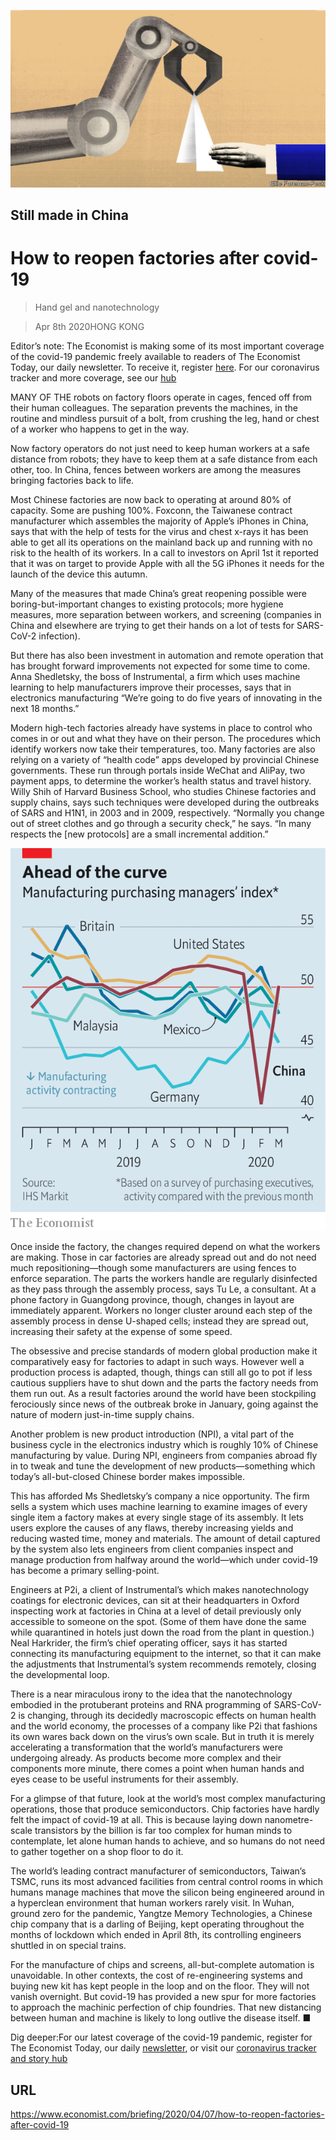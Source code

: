 ![](./images/20200411_FBD003_0.jpg)

## Still made in China

# How to reopen factories after covid-19

> Hand gel and nanotechnology

> Apr 8th 2020HONG KONG

Editor’s note: The Economist is making some of its most important coverage of the covid-19 pandemic freely available to readers of The Economist Today, our daily newsletter. To receive it, register [here](https://www.economist.com//newslettersignup). For our coronavirus tracker and more coverage, see our [hub](https://www.economist.com//coronavirus)

MANY OF THE robots on factory floors operate in cages, fenced off from their human colleagues. The separation prevents the machines, in the routine and mindless pursuit of a bolt, from crushing the leg, hand or chest of a worker who happens to get in the way.

Now factory operators do not just need to keep human workers at a safe distance from robots; they have to keep them at a safe distance from each other, too. In China, fences between workers are among the measures bringing factories back to life.

Most Chinese factories are now back to operating at around 80% of capacity. Some are pushing 100%. Foxconn, the Taiwanese contract manufacturer which assembles the majority of Apple’s iPhones in China, says that with the help of tests for the virus and chest x-rays it has been able to get all its operations on the mainland back up and running with no risk to the health of its workers. In a call to investors on April 1st it reported that it was on target to provide Apple with all the 5G iPhones it needs for the launch of the device this autumn.

Many of the measures that made China’s great reopening possible were boring-but-important changes to existing protocols; more hygiene measures, more separation between workers, and screening (companies in China and elsewhere are trying to get their hands on a lot of tests for SARS-CoV-2 infection).



But there has also been investment in automation and remote operation that has brought forward improvements not expected for some time to come. Anna Shedletsky, the boss of Instrumental, a firm which uses machine learning to help manufacturers improve their processes, says that in electronics manufacturing “We’re going to do five years of innovating in the next 18 months.”

Modern high-tech factories already have systems in place to control who comes in or out and what they have on their person. The procedures which identify workers now take their temperatures, too. Many factories are also relying on a variety of “health code” apps developed by provincial Chinese governments. These run through portals inside WeChat and AliPay, two payment apps, to determine the worker’s health status and travel history. Willy Shih of Harvard Business School, who studies Chinese factories and supply chains, says such techniques were developed during the outbreaks of SARS and H1N1, in 2003 and in 2009, respectively. “Normally you change out of street clothes and go through a security check,” he says. “In many respects the [new protocols] are a small incremental addition.”

![](./images/20200411_FBC140.png)

Once inside the factory, the changes required depend on what the workers are making. Those in car factories are already spread out and do not need much repositioning—though some manufacturers are using fences to enforce separation. The parts the workers handle are regularly disinfected as they pass through the assembly process, says Tu Le, a consultant. At a phone factory in Guangdong province, though, changes in layout are immediately apparent. Workers no longer cluster around each step of the assembly process in dense U-shaped cells; instead they are spread out, increasing their safety at the expense of some speed.

The obsessive and precise standards of modern global production make it comparatively easy for factories to adapt in such ways. However well a production process is adapted, though, things can still all go to pot if less cautious suppliers have to shut down and the parts the factory needs from them run out. As a result factories around the world have been stockpiling ferociously since news of the outbreak broke in January, going against the nature of modern just-in-time supply chains.

Another problem is new product introduction (NPI), a vital part of the business cycle in the electronics industry which is roughly 10% of Chinese manufacturing by value. During NPI, engineers from companies abroad fly in to tweak and tune the development of new products—something which today’s all-but-closed Chinese border makes impossible.

This has afforded Ms Shedletsky’s company a nice opportunity. The firm sells a system which uses machine learning to examine images of every single item a factory makes at every single stage of its assembly. It lets users explore the causes of any flaws, thereby increasing yields and reducing wasted time, money and materials. The amount of detail captured by the system also lets engineers from client companies inspect and manage production from halfway around the world—which under covid-19 has become a primary selling-point.



Engineers at P2i, a client of Instrumental’s which makes nanotechnology coatings for electronic devices, can sit at their headquarters in Oxford inspecting work at factories in China at a level of detail previously only accessible to someone on the spot. (Some of them have done the same while quarantined in hotels just down the road from the plant in question.) Neal Harkrider, the firm’s chief operating officer, says it has started connecting its manufacturing equipment to the internet, so that it can make the adjustments that Instrumental’s system recommends remotely, closing the developmental loop.

There is a near miraculous irony to the idea that the nanotechnology embodied in the protuberant proteins and RNA programming of SARS-CoV-2 is changing, through its decidedly macroscopic effects on human health and the world economy, the processes of a company like P2i that fashions its own wares back down on the virus’s own scale. But in truth it is merely accelerating a transformation that the world’s manufacturers were undergoing already. As products become more complex and their components more minute, there comes a point when human hands and eyes cease to be useful instruments for their assembly.

For a glimpse of that future, look at the world’s most complex manufacturing operations, those that produce semiconductors. Chip factories have hardly felt the impact of covid-19 at all. This is because laying down nanometre-scale transistors by the billion is far too complex for human minds to contemplate, let alone human hands to achieve, and so humans do not need to gather together on a shop floor to do it.

The world’s leading contract manufacturer of semiconductors, Taiwan’s TSMC, runs its most advanced facilities from central control rooms in which humans manage machines that move the silicon being engineered around in a hyperclean environment that human workers rarely visit. In Wuhan, ground zero for the pandemic, Yangtze Memory Technologies, a Chinese chip company that is a darling of Beijing, kept operating throughout the months of lockdown which ended in April 8th, its controlling engineers shuttled in on special trains.

For the manufacture of chips and screens, all-but-complete automation is unavoidable. In other contexts, the cost of re-engineering systems and buying new kit has kept people in the loop and on the floor. They will not vanish overnight. But covid-19 has provided a new spur for more factories to approach the machinic perfection of chip foundries. That new distancing between human and machine is likely to long outlive the disease itself. ■

Dig deeper:For our latest coverage of the covid-19 pandemic, register for The Economist Today, our daily [newsletter](https://www.economist.com//newslettersignup), or visit our [coronavirus tracker and story hub](https://www.economist.com//coronavirus)

## URL

https://www.economist.com/briefing/2020/04/07/how-to-reopen-factories-after-covid-19
